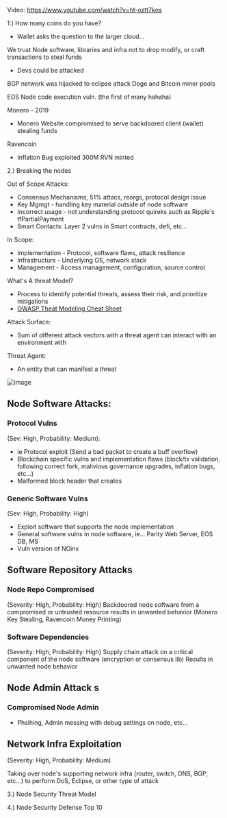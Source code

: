 Video: https://www.youtube.com/watch?v=ht-oztt7kns

1.) How many coins do you have?
- Wallet asks the question to the larger cloud...

We trust Node software, libraries and infra not to drop modify, or craft transactions to steal funds

- Devs could be attacked 



BGP network was hijacked to eclipse attack Doge and Bitcoin miner pools

EOS Node code execution vuln. (the first of many hahaha)

Monero - 2019
- Monero Website compromised to serve backdoored client (wallet) stealing funds

Ravencoin 
- Inflation Bug exploited 300M RVN minted

2.) Breaking the nodes

Out of Scope Attacks:
- Consensus Mechanisms, 51% attacs, reorgs, protocol design issue
- Key Mgmgt - handling key material outside of node software
- Incorrect usage - not understanding protocol quireks such as Ripple's tfPartialPayment
- Smart Contacts: Layer 2 vulns in Smart contracts, defi, etc...

In Scope: 
- Implementation - Protocol, software flaws, attack resilience
- Infrastructure - Underlying OS, network stack
- Management - Access management, configuration, source control

What's A threat Model?
- Process to identify potential threats, assess their risk, and prioritize mitigations
- [OWASP Theat Modeling Cheat Sheet](https://cheatsheetseries.owasp.org/cheatsheets/Threat_Modeling_Cheat_Sheet.html)

Attack Surface:
- Sum of different attack vectors with a threat agent can interact with an environment with 

Threat Agent: 
- An entity that can manifest a threat


![image](https://user-images.githubusercontent.com/25730423/170534821-3e17a821-0aba-4559-a9a8-e4fb2122d5ad.png)

## Node Software Attacks:

### Protocol Vulns 
(Sev: High, Probability: Medium):
- ie Protocol exploit (Send a bad packet to create a buff overflow) 
- Blockchain specific vulns and implementation flaws (block/tx validation, following correct fork, malivious governance upgrades, inflation bugs, etc...)
- Malformed block header that creates 

### Generic Software Vulns
(Sev: High, Probability: High)
- Exploit software that supports the node implementation 
- General software vulns in node software, ie... Parity Web Server, EOS DB, MS 
- Vuln version of NGinx

## Software Repository Attacks
### Node Repo Compromised 
(Severity: High, Probability: High)
Backdoored node software from a compromised or untrusted resource results in unwanted behavior (Monero Key Stealing, Ravencoin Money Printing)

### Software Dependencies 
(Severity: High, Probability: High)
Supply chain attack on a critical component of the node software (encryption or consensus lib)
Results in unwanted node behavior 

## Node Admin Attack s
### Compromised Node Admin
- Phsihing, Admin messing with debug settings on node, etc...

## Network Infra Exploitation
(Severity: High, Probability: Medium)

Taking over node's supporting network infra (router, switch, DNS, BGP, etc...) to perform DoS, Eclipse, or other type of attack 




3.) Node Security Threat Model 

4.) Node Security Defense Top 10 
